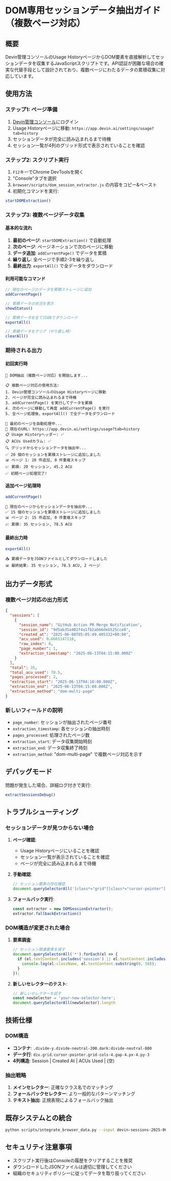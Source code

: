 # DOM専用セッションデータ抽出ガイド（複数ページ対応）

## 概要

Devin管理コンソールのUsage HistoryページからDOM要素を直接解析してセッションデータを収集するJavaScriptスクリプトです。API認証が困難な場合の確実な代替手段として設計されており、複数ページにわたるデータの累積収集に対応しています。

## 使用方法

### ステップ1: ページ準備

1. [Devin管理コンソール](https://app.devin.ai)にログイン
2. Usage Historyページに移動: `https://app.devin.ai/settings/usage?tab=history`
3. セッションデータが完全に読み込まれるまで待機
4. セッション一覧が4列のグリッド形式で表示されていることを確認

### ステップ2: スクリプト実行

1. `F12`キーでChrome DevToolsを開く
2. "Console"タブを選択
3. `browser/scripts/dom_session_extractor.js` の内容をコピー&ペースト
4. 初期化コマンドを実行:

```javascript
startDOMExtraction()
```

### ステップ3: 複数ページデータ収集

#### 基本的な流れ
1. **最初のページ**: `startDOMExtraction()` で自動処理
2. **次のページ**: ページネーションで次のページに移動
3. **データ追加**: `addCurrentPage()` でデータを累積
4. **繰り返し**: 全ページで手順2-3を繰り返し
5. **最終出力**: `exportAll()` で全データをダウンロード

#### 利用可能なコマンド

```javascript
// 現在のページのデータを累積ストレージに追加
addCurrentPage()

// 累積データの状況を表示
showStatus()

// 累積データを全てJSONでダウンロード
exportAll()

// 累積データをクリア（やり直し時）
clearAll()
```

### 期待される出力

#### 初回実行時
```
🚀 DOM抽出（複数ページ対応）を開始します...

📋 複数ページ対応の使用方法:
1. Devin管理コンソールのUsage Historyページに移動
2. ページが完全に読み込まれるまで待機
3. addCurrentPage() を実行してデータを累積
4. 次のページに移動して再度 addCurrentPage() を実行
5. 全ページ処理後、exportAll() で全データをダウンロード

🔄 最初のページを自動処理中...
📍 現在のURL: https://app.devin.ai/settings/usage?tab=history
📋 Usage Historyヘッダー: ✅
📋 ACUs Usedカラム: ✅
🔍 グリッドからセッションデータを抽出中...
✅ 20 個のセッションを累積ストレージに追加しました
📊 ページ 1: 20 件追加, 0 件重複スキップ
📈 累積: 20 セッション, 45.2 ACU
✅ 初期ページ処理完了!
```

#### 追加ページ処理時
```javascript
addCurrentPage()
```
```
🚀 現在のページからセッションデータを抽出中...
✅ 15 個のセッションを累積ストレージに追加しました
📊 ページ 2: 15 件追加, 0 件重複スキップ
📈 累積: 35 セッション, 78.5 ACU
```

#### 最終出力時
```javascript
exportAll()
```
```
📥 累積データをJSONファイルとしてダウンロードしました
📊 最終結果: 35 セッション, 78.5 ACU, 2 ページ
```

## 出力データ形式

### 複数ページ対応の出力形式
```json
{
  "sessions": [
    {
      "session_name": "GitHub Action PR Merge Notification",
      "session_id": "9d5ab35a402f4a1fb2abb6deb525cce0",
      "created_at": "2025-06-08T05:05:49.405332+00:00",
      "acu_used": 0.6665147118,
      "raw_index": 0,
      "page_number": 1,
      "extraction_timestamp": "2025-06-13T04:15:00.000Z"
    }
  ],
  "total": 35,
  "total_acu_used": 78.5,
  "pages_processed": 2,
  "extraction_start": "2025-06-13T04:10:00.000Z",
  "extraction_end": "2025-06-13T04:15:00.000Z",
  "extraction_method": "dom-multi-page"
}
```

### 新しいフィールドの説明
- `page_number`: セッションが抽出されたページ番号
- `extraction_timestamp`: 各セッションの抽出時刻
- `pages_processed`: 処理されたページ数
- `extraction_start`: データ収集開始時刻
- `extraction_end`: データ収集終了時刻
- `extraction_method`: "dom-multi-page" で複数ページ対応を示す

## デバッグモード

問題が発生した場合、詳細ログ付きで実行:

```javascript
extractSessionsDebug()
```

## トラブルシューティング

### セッションデータが見つからない場合

1. **ページ確認**:
   - Usage Historyページにいることを確認
   - セッション一覧が表示されていることを確認
   - ページが完全に読み込まれるまで待機

2. **手動確認**:
   ```javascript
   // セッション要素の存在確認
   document.querySelectorAll('[class*="grid"][class*="cursor-pointer"]').length
   ```

3. **フォールバック実行**:
   ```javascript
   const extractor = new DOMSessionExtractor();
   extractor.fallbackExtraction()
   ```

### DOM構造が変更された場合

1. **要素調査**:
   ```javascript
   // セッション関連要素を探す
   document.querySelectorAll('*').forEach(el => {
     if (el.textContent.includes('session') || el.textContent.includes('ACU')) {
       console.log(el.className, el.textContent.substring(0, 50));
     }
   });
   ```

2. **新しいセレクターのテスト**:
   ```javascript
   // 新しいセレクターを試す
   const newSelector = 'your-new-selector-here';
   document.querySelectorAll(newSelector).length
   ```

## 技術仕様

### DOM構造

- **コンテナ**: `.divide-y.divide-neutral-200.dark:divide-neutral-800`
- **データ行**: `div.grid.cursor-pointer.grid-cols-4.gap-4.px-4.py-3`
- **4列構造**: Session | Created At | ACUs Used | (空)

### 抽出戦略

1. **メインセレクター**: 正確なクラス名でのマッチング
2. **フォールバックセレクター**: より一般的なパターンマッチング
3. **テキスト抽出**: 正規表現によるフォールバック抽出

## 既存システムとの統合

```bash
python scripts/integrate_browser_data.py --input devin-sessions-2025-06-13.json
```

## セキュリティ注意事項

- スクリプト実行後はConsoleの履歴をクリアすることを推奨
- ダウンロードしたJSONファイルは適切に管理してください
- 組織のセキュリティポリシーに従ってデータを取り扱ってください
